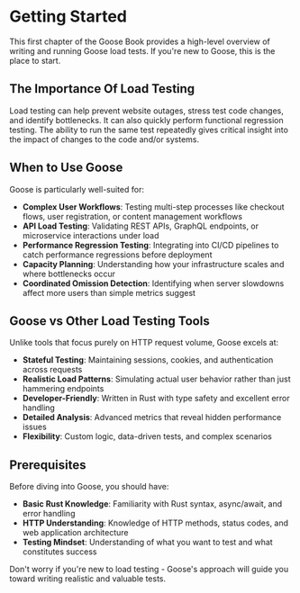 # Getting Started

This first chapter of the Goose Book provides a high-level overview of writing and running Goose load tests. If you're new to Goose, this is the place to start.

## The Importance Of Load Testing

Load testing can help prevent website outages, stress test code changes, and identify bottlenecks. It can also quickly perform functional regression testing. The ability to run the same test repeatedly gives critical insight into the impact of changes to the code and/or systems.

## When to Use Goose

Goose is particularly well-suited for:

- **Complex User Workflows**: Testing multi-step processes like checkout flows, user registration, or content management workflows
- **API Load Testing**: Validating REST APIs, GraphQL endpoints, or microservice interactions under load
- **Performance Regression Testing**: Integrating into CI/CD pipelines to catch performance regressions before deployment
- **Capacity Planning**: Understanding how your infrastructure scales and where bottlenecks occur
- **Coordinated Omission Detection**: Identifying when server slowdowns affect more users than simple metrics suggest

## Goose vs Other Load Testing Tools

Unlike tools that focus purely on HTTP request volume, Goose excels at:

- **Stateful Testing**: Maintaining sessions, cookies, and authentication across requests
- **Realistic Load Patterns**: Simulating actual user behavior rather than just hammering endpoints
- **Developer-Friendly**: Written in Rust with type safety and excellent error handling
- **Detailed Analysis**: Advanced metrics that reveal hidden performance issues
- **Flexibility**: Custom logic, data-driven tests, and complex scenarios

## Prerequisites

Before diving into Goose, you should have:

- **Basic Rust Knowledge**: Familiarity with Rust syntax, async/await, and error handling
- **HTTP Understanding**: Knowledge of HTTP methods, status codes, and web application architecture
- **Testing Mindset**: Understanding of what you want to test and what constitutes success

Don't worry if you're new to load testing - Goose's approach will guide you toward writing realistic and valuable tests.
